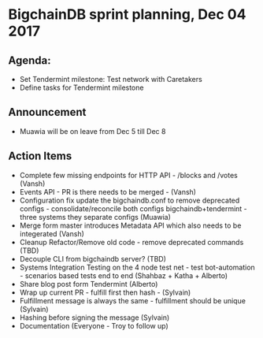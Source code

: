 # BigchainDB sprint planning, Dec 04 2017

## Agenda:
- Set Tendermint milestone: Test network with Caretakers
- Define tasks for Tendermint milestone

## Announcement
- Muawia will be on leave from Dec 5 till Dec 8

## Action Items
- Complete few missing endpoints for HTTP API - /blocks and /votes (Vansh)
- Events API - PR is there needs to be merged - (Vansh)
- Configuration fix update the bigchaindb.conf to remove deprecated configs - consolidate/reconcile both configs bigchaindb+tendermint - three systems they separate configs (Muawia)
- Merge form master introduces Metadata API which also needs to be integerated (Vansh)
- Cleanup Refactor/Remove old code - remove deprecated commands (TBD)
- Decouple CLI from bigchaindb server? (TBD)
- Systems Integration Testing on the 4 node test net - test bot-automation - scenarios based tests end to end (Shahbaz + Katha + Alberto)
- Share blog post form Tendermint (Alberto)
- Wrap up current PR - fulfill first then hash - (Sylvain)
- Fulfillment message is always the same - fulfillment should be unique (Sylvain)
- Hashing before signing the message (Sylvain)
- Documentation (Everyone - Troy to follow up)


